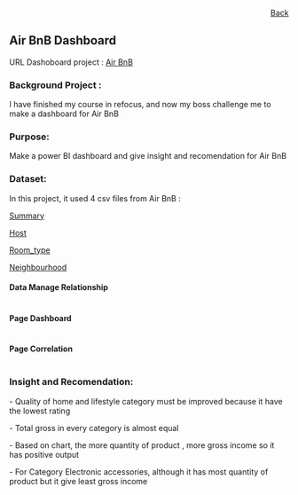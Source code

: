 <p align="right"> <a href="https://achmadirfana.github.io/portofolio/portfolio-details.html">Back</a></p>


<h2> Air BnB Dashboard </h2>
<p> URL Dashoboard project : <a href="https://app.powerbi.com/view?r=eyJrIjoiMjM1NjE5ZmItZGYxNC00MTcxLThlN2YtNjY5YTM2NTQwZTAyIiwidCI6ImRmODY3OWNkLWE4MGUtNDVkOC05OWFjLWM4M2VkN2ZmOTVhMCJ9">Air BnB</a></p>
<h3> Background Project :</h3>
<p>I have finished my course in refocus, and now my boss challenge me to make a dashboard for Air BnB</p>
<h3>Purpose:</h3>
<p>Make a power BI dashboard and give insight and recomendation for Air BnB </p>
<h3>Dataset:</h3>
<p>In this project, it used 4 csv files from Air BnB : </p>
<a href="https://docs.google.com/spreadsheets/d/1ZNN8rY_ej7PuPiBU0oZzdwAxmgo2qCilFFJoxU5GBpE/edit?usp=sharing">Summary</a> </p>
<a href="https://docs.google.com/spreadsheets/d/1UoY-DMx3fH1eo54qq3IJvibk6IyB1LENDZFCmCKujvs/edit?usp=sharing">Host</a> </p>
<a href="https://docs.google.com/spreadsheets/d/1Vtd3OSjUFTfUxViO86zx-W3LfEPgKQga5JX7N73NUFw/edit?usp=sharing">Room_type</a> </p> 
<a href="https://docs.google.com/spreadsheets/d/1fWYQWOSzzpTXhccMPfGuBHEa6NKTwUeaORmk5k99zOE/edit?usp=sharing">Neighbourhood</a> </p>
<h4>Data Manage Relationship</h4>
<p align="center"> 
<img src="supermarket3.png" class="img-fluid" alt="">  
</p>
<h4>Page Dashboard</h4>
<p align="center"> 
<img src="supermarket1.png" class="img-fluid" alt="">  
</p>
<h4>Page Correlation</h4>
<p align="center"> 
<img src="supermarket2.png" class="img-fluid" alt="">  
</p>
<h3>Insight and Recomendation:</h3>
<p> - Quality of home and lifestyle category must be improved because it have the lowest rating </p>
<p> - Total gross in every category is almost equal </p>
<p> - Based on chart, the more quantity of product , more gross income so it has positive output </p>
<p> - For Category Electronic accessories, although  it has most quantity of product but it give least gross income </p>


